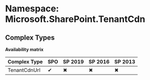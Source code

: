 # Namespace: Microsoft.SharePoint.TenantCdn

## Complex Types

**Availability matrix**

Complex Type | SPO | SP 2019 | SP 2016 | SP 2013
----------|-----|---------|---------|--------
TenantCdnUrl | ✔ | ✖ | ✖ | ✖
